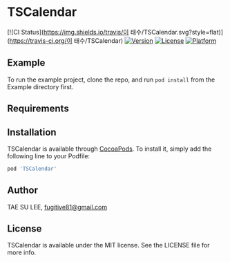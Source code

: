# TSCalendar

[![CI Status](https://img.shields.io/travis/이 태수/TSCalendar.svg?style=flat)](https://travis-ci.org/이 태수/TSCalendar)
[![Version](https://img.shields.io/cocoapods/v/TSCalendar.svg?style=flat)](https://cocoapods.org/pods/TSCalendar)
[![License](https://img.shields.io/cocoapods/l/TSCalendar.svg?style=flat)](https://cocoapods.org/pods/TSCalendar)
[![Platform](https://img.shields.io/cocoapods/p/TSCalendar.svg?style=flat)](https://cocoapods.org/pods/TSCalendar)

## Example

To run the example project, clone the repo, and run `pod install` from the Example directory first.

## Requirements

## Installation

TSCalendar is available through [CocoaPods](https://cocoapods.org). To install
it, simply add the following line to your Podfile:

```ruby
pod 'TSCalendar'
```

## Author

TAE SU LEE, fugitive81@gmail.com

## License

TSCalendar is available under the MIT license. See the LICENSE file for more info.
